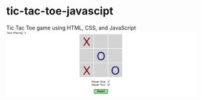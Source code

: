 # tic-tac-toe-javascipt
Tic Tac Toe game using HTML, CSS, and JavaScript
![alt text](https://github.com/Sagarr124/tic-tac-toe-javascipt/blob/main/screenshot.png?raw=true)
